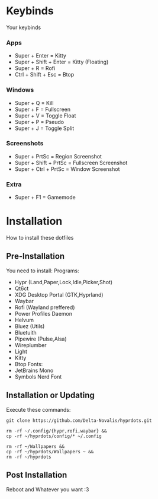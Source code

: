 # Keybinds
Your keybinds

### Apps
- Super + Enter = Kitty
- Super + Shift + Enter = Kitty (Floating)
- Super + R = Rofi
- Ctrl + Shift + Esc = Btop

### Windows
- Super + Q = Kill
- Super + F = Fullscreen
- Super + V = Toggle Float
- Super + P = Pseudo
- Super + J = Toggle Split

### Screenshots
- Super + PrtSc = Region Screenshot
- Super + Shift + PrtSc = Fullscreen Screenshot
- Super + Ctrl + PrtSc = Window Screenshot

### Extra
- Super + F1 = Gamemode


# Installation
How to install these dotfiles

## Pre-Installation
You need to install:
Programs:
- Hypr (Land,Paper,Lock,Idle,Picker,Shot)
- Qt6ct
- XDG Desktop Portal (GTK,Hyprland)
- Waybar
- Rofi (Wayland preffered)
- Power Profiles Daemon
- Helvum
- Bluez (Utils)
- Bluetuith
- Pipewire (Pulse,Alsa)
- Wireplumber
- Light
- Kitty
- Btop
Fonts:
- JetBrains Mono
- Symbols Nerd Font

## Installation or Updating

Execute these commands:
```
git clone https://github.com/Delta-Novalis/hyprdots.git

rm -rf ~/.config/{hypr,rofi,waybar} &&
cp -rf ~/hyprdots/config/* ~/.config

rm -rf ~/Wallpapers &&
cp -rf ~/hyprdots/Wallpapers ~ &&
rm -rf ~/hyprdots
```
## Post Installation
Reboot and Whatever you want :3
